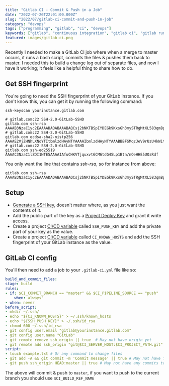 ```yaml
---
title: "Gitlab CI - Commit & Push in a Job"
date: "2022-07-26T22:01:00.000Z"  
slug: "2022/07/gitlab-ci-commit-and-push-in-job"  
category: "devops"  
tags: ["programming", "gitlab", "ci", "devops"]  
keywords: ["gitlab", "continuous integration", "gitlab ci", "gitlab runner"]
featured: images/gitlab-ci.png
---
```

Recently I needed to make a GitLab CI job where when a merge to master occurs, it runs a bash script, commits the files & pushes them back to master. I needed this to build a change log out of separate files, and now I have it working; it feels like a helpful thing to share how to do.

## Get SSH fingerprint
You're going to need the SSH fingerprint of your GitLab instance. If you don't know this, you can get it by running the following command:

`ssh-keyscan yourinstance.gitlab.com`

```text
# gitlab.com:22 SSH-2.0-GitLab-SSHD
gitlab.com ssh-rsa AAAAB3NzaC1yc2EAAAADAQABAAABAQCsj2bNKTBSpIYDEGk9KxsGh3mySTRgMtXL583qmBpzeQ+jqCMRgBqB98u3z++J1sKlXHWfM9dyhSevkMwSbhoR8XIq/U0tCNyokEi/ueaBMCvbcTHhO7FcwzY92WK4Yt0aGROY5qX2UKSeOvuP4D6TPqKF1onrSzH9bx9XUf2lEdWT/ia1NEKjunUqu1xOB/StKDHMoX4/OKyIzuS0q/T1zOATthvasJFoPrAjkohTyaDUz2LN5JoH839hViyEG82yB+MjcFV5MU3N1l1QL3cVUCh93xSaua1N85qivl+siMkPGbO5xR/En4iEY6K2XPASUEMaieWVNTRCtJ4S8H+9
# gitlab.com:22 SSH-2.0-GitLab-SSHD
gitlab.com ecdsa-sha2-nistp256 AAAAE2VjZHNhLXNoYTItbmlzdHAyNTYAAAAIbmlzdHAyNTYAAABBBFSMqzJeV9rUzU4kWitGjeR4PWSa29SPqJ1fVkhtj3Hw9xjLVXVYrU9QlYWrOLXBpQ6KWjbjTDTdDkoohFzgbEY=
# gitlab.com:22 SSH-2.0-GitLab-SSHD
gitlab.com ssh-ed25519 AAAAC3NzaC1lZDI1NTE5AAAAIAfuCHKVTjquxvt6CM6tdG4SLp1Btn/nOeHHE5UOzRdf
```

You only want the line that contains *ssh-rsa*, so for instance from above:
```text
gitlab.com ssh-rsa AAAAB3NzaC1yc2EAAAADAQABAAABAQCsj2bNKTBSpIYDEGk9KxsGh3mySTRgMtXL583qmBpzeQ+jqCMRgBqB98u3z++J1sKlXHWfM9dyhSevkMwSbhoR8XIq/U0tCNyokEi/ueaBMCvbcTHhO7FcwzY92WK4Yt0aGROY5qX2UKSeOvuP4D6TPqKF1onrSzH9bx9XUf2lEdWT/ia1NEKjunUqu1xOB/StKDHMoX4/OKyIzuS0q/T1zOATthvasJFoPrAjkohTyaDUz2LN5JoH839hViyEG82yB+MjcFV5MU3N1l1QL3cVUCh93xSaua1N85qivl+siMkPGbO5xR/En4iEY6K2XPASUEMaieWVNTRCtJ4S8H+9
```

## Setup

- [Generate a SSH key](https://docs.github.com/en/authentication/connecting-to-github-with-ssh/generating-a-new-ssh-key-and-adding-it-to-the-ssh-agent#generating-a-new-ssh-key), doesn't matter where, as you just want the contents of it.
- Add the public part of the key as a [Project Deploy Key](https://docs.gitlab.com/ee/user/project/deploy_keys/#project-deploy-keys) and grant it write access.
- Create a project [CI/CD variable](https://git.kobas.co.uk/help/ci/variables/index) called `SSH_PUSH_KEY` and add the private part of your key as the value.
- Create a project [CI/CD variable](https://git.kobas.co.uk/help/ci/variables/index) called `CI_KNOWN_HOSTS` and add the SSH fingerprint of your GitLab instance as the value.




## GitLab CI config

You'll then need to add a job to your `.gitlab-ci.yml` file like so:
```yaml
build_and_commit_files:
stage: build
rules:
- if: $CI_COMMIT_BRANCH == "master" && $CI_PIPELINE_SOURCE == "push"
    when: always"
- when: never
before_script:
- mkdir ~/.ssh/
- echo "${CI_KNOWN_HOSTS}" > ~/.ssh/known_hosts
- echo "${SSH_PUSH_KEY}" > ~/.ssh/id_rsa
- chmod 600 ~/.ssh/id_rsa
- git config user.email "gitlab@yourinstance.gitlab.com"
- git config user.name "GitLab"
- git remote remove ssh_origin || true  # May not have origin yet
- git remote add ssh_origin "git@$CI_SERVER_HOST:$CI_PROJECT_PATH.git"
script:
- touch example.txt # Or any command to change files
- git add -A && git commit -m 'Commit message' || true # May not have files to commit
- git push ssh_origin HEAD:master || true # May not have any commits to push
```

The above will commit & push to `master`, if you want to push to the current branch you should use `$CI_BUILD_REF_NAME`
